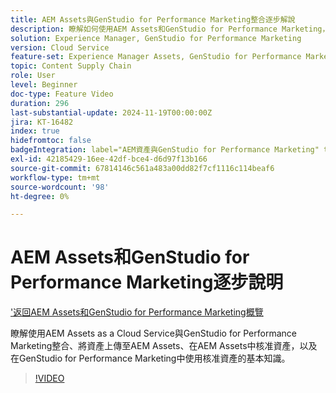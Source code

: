 ```yaml
---
title: AEM Assets與GenStudio for Performance Marketing整合逐步解說
description: 瞭解如何使用AEM Assets和GenStudio for Performance Marketing，包括在AEM中上傳和核准資產，以及在GenStudio for Performance Marketing中使用資產。
solution: Experience Manager, GenStudio for Performance Marketing
version: Cloud Service
feature-set: Experience Manager Assets, GenStudio for Performance Marketing
topic: Content Supply Chain
role: User
level: Beginner
doc-type: Feature Video
duration: 296
last-substantial-update: 2024-11-19T00:00:00Z
jira: KT-16482
index: true
hidefromtoc: false
badgeIntegration: label="AEM資產與GenStudio for Performance Marketing" type="positive"
exl-id: 42185429-16ee-42df-bce4-d6d97f13b166
source-git-commit: 67814146c561a483a00dd82f7cf1116c114beaf6
workflow-type: tm+mt
source-wordcount: '98'
ht-degree: 0%

---
```


# AEM Assets和GenStudio for Performance Marketing逐步說明

[&#39;返回AEM Assets和GenStudio for Performance Marketing概覽](./overview.md)

瞭解使用AEM Assets as a Cloud Service與GenStudio for Performance Marketing整合、將資產上傳至AEM Assets、在AEM Assets中核准資產，以及在GenStudio for Performance Marketing中使用核准資產的基本知識。

>[!VIDEO](https://video.tv.adobe.com/v/3439264/?learn=on&enablevpops)
